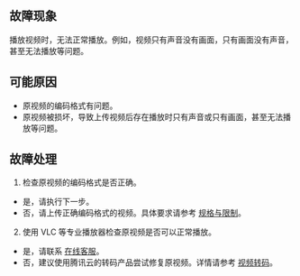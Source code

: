 ## 故障现象

播放视频时，无法正常播放。例如，视频只有声音没有画面，只有画面没有声音，甚至无法播放等问题。

## 可能原因

- 原视频的编码格式有问题。
- 原视频被损坏，导致上传视频后存在播放时只有声音或只有画面，甚至无法播放等问题。

## 故障处理

1. 检查原视频的编码格式是否正确。
 - 是，请执行下一步。
 - 否，请上传正确编码格式的视频。具体要求请参考 [规格与限制](https://cloud.tencent.com/document/product/460/36620)。
2. 使用 VLC 等专业播放器检查原视频是否可以正常播放。
 - 是，请联系 [在线客服](https://cloud.tencent.com/act/event/Online_service)。
 - 否，建议使用腾讯云的转码产品尝试修复原视频。详情请参考 [视频转码](https://cloud.tencent.com/document/product/1358/50298)。
